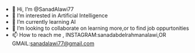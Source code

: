 - 👋 Hi, I’m @SanadAlawi77
- 👀 I’m interested in Artificial Intelligence
- 🌱 I’m currently learning AI
- 💞️ I’m looking to collaborate on learning more,or to find job oppurtonities
- 📫 How to reach me , INSTAGRAM:sanadabdelrahmanalawi,OR GMAIL:sanadalawi77@gmail.com

<!---
SanadAlawi77/SanadAlawi77 is a ✨ special ✨ repository because its `README.md` (this file) appears on your GitHub profile.
You can click the Preview link to take a look at your changes.
--->
